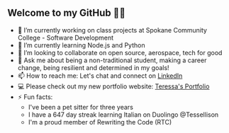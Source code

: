 ## Welcome to my GitHub 👋🌟

- 🔭 I’m currently working on class projects at Spokane Community College - Software Development
- 🌱 I’m currently learning Node.js and Python
- 👯 I’m looking to collaborate on open source, aerospace, tech for good
- 💬 Ask me about being a non-traditional student, making a career change, being resilient and determined in my goals! 
- 📫 How to reach me: Let's chat and connect on [LinkedIn](https://www.linkedin.com/in/tessellison/)
- 💻 Please check out my new portfolio website: [Teressa's Portfolio](https://teressacodes.github.io/portfolio/)
- ⚡ Fun facts:
  * I've been a pet sitter for three years
  * I have a 647 day streak learning Italian on Duolingo @Tessellison
  * I'm a proud member of Rewriting the Code (RTC)

